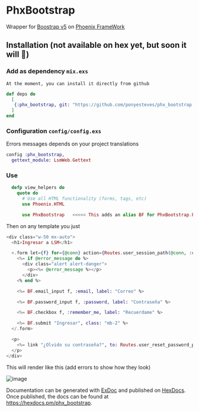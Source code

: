 # PhxBootstrap

Wrapper for [Boostrap v5](https://getbootstrap.com/docs/5.0/getting-started/introduction/) on [Phoenix FrameWork](https://www.phoenixframework.org/)

## Installation (not available on hex yet, but soon it will 🚀)

### Add as dependency `mix.exs`
`At the moment, you can install it directly from github`

```elixir
def deps do
  [
   {:phx_bootstrap, git: "https://github.com/ponyesteves/phx_bootstrap.git"}
  ]
end
```
### Configuration `config/config.exs`

Errors messages depends on your project translations 

```elixir
config :phx_bootstrap,
  gettext_module: LsmWeb.Gettext
```
### Use

```elixir
  defp view_helpers do
    quote do
      # Use all HTML functionality (forms, tags, etc)
      use Phoenix.HTML

      use PhxBootstrap   <<<<< This adds an alias BF for PhxBootstrap.Form module
```

Then on any template you just

```heex
<div class="w-50 mx-auto">
  <h1>Ingresar a LSM</h1>

  <.form let={f} for={@conn} action={Routes.user_session_path(@conn, :create)} as={:user} class="mt-5">
    <%= if @error_message do %>
      <div class="alert alert-danger">
        <p><%= @error_message %></p>
      </div>
    <% end %>

    <%= BF.email_input f, :email, label: "Correo" %>

    <%= BF.password_input f, :password, label: "Contraseña" %>

    <%= BF.checkbox f, :remember_me, label: "Recuerdame" %>

    <%= BF.submit "Ingresar", class: "mb-2" %>
  </.form>

  <p>
    <%= link "¿Olvido su contraseña?", to: Routes.user_reset_password_path(@conn, :new) %>
  </p>
</div>
```

This will render like this (add errors to show how they look)

![image](https://user-images.githubusercontent.com/4960589/159961474-829b1b15-cfbd-434e-a9b3-8047e0cc9e80.png)


Documentation can be generated with [ExDoc](https://github.com/elixir-lang/ex_doc)
and published on [HexDocs](https://hexdocs.pm). Once published, the docs can
be found at <https://hexdocs.pm/phx_bootstrap>.

